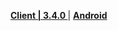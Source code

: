 **[Client | 3.4.0 ](https://autopatchcn.yuanshen.com/client_app/download/pc_zip/20230109134623_pLhUB4LFubdudxQa/YuanShen_3.4.0.zip)**
| **[Android](https://autopatchcn.yuanshen.com/client_app/download/Android/20230109151120_vmaeMAkG2koYOJDo/ydbackup11/yuanshen_3.4.0.apk)**
